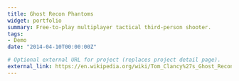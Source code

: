 ```yaml
---
title: Ghost Recon Phantoms
widget: portfolio
summary: Free-to-play multiplayer tactical third-person shooter.
tags:
- Demo
date: "2014-04-10T00:00:00Z"

# Optional external URL for project (replaces project detail page).
external_link: https://en.wikipedia.org/wiki/Tom_Clancy%27s_Ghost_Recon_Phantoms
---
```

